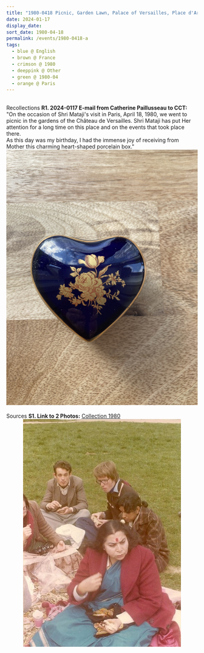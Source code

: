 ```yaml
---
title: "1980-0418 Picnic, Garden Lawn, Palace of Versailles, Place d'Armes, 78000 Versailles, Île-de-France, France"
date: 2024-01-17
display_date: 
sort_date: 1980-04-18
permalink: /events/1980-0418-a
tags:
  - blue @ English
  - brown @ France
  - crimson @ 1980
  - deeppink @ Other
  - green @ 1980-04
  - orange @ Paris
---
```


<br>

<wave-list>
  <list-title color="DarkSeaGreen" width="65"> Recollections</list-title>
  <list-item color="BlanchedAlmond"  width="280"><b>R1. 2024-0117 E-mail from Catherine Paillusseau to CCT:</b> "On the occasion of Shri Mataji's visit in Paris, April 18, 1980, we went to picnic in the gardens of the Château de Versailles. Shri Mataji has put Her attention for a long time on this place and on the events that took place there.<br>
As this day was my birthday, I had the immense joy of receiving from Mother this charming heart-shaped porcelain box."</list-item>
</wave-list>

<div style="text-align: center"><img src="/images/2024-0117_Birthday_Gift_Received_from_Shri_Mataji_by_Catherine_Paillusseau_on_1980-0418_during_the_Picnic_on_Garden_Lawn,_Palace_of_Versailles,_Place_dArmes,_78000_Versailles,_Ile-de-France,_France_(Photo_credit_Catherine_Paillusseau).jpg" /></div>

<br>

<wave-list>
  <list-title color="DarkSeaGreen" width="40">Sources</list-title>
  <list-item color="BlanchedAlmond"  width="280"><b>S1. Link to 2 Photos:</b> <a href="https://eternalmoments.smugmug.com/Collections/XYZUnknown-Collection/1980">Collection 1980</a></list-item>
</wave-list>

<div style="text-align: center"><img src="/images/1980-0418_Picnic,_Garden_Lawn,_Palace_of_Versailles,_Place_dArmes,_78000_Versailles,_Ile-de-France,_France_02.jpg" /></div>